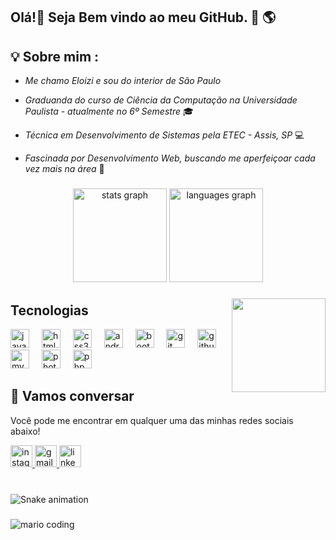<h2 align="left">Olá!👋 Seja Bem vindo ao meu GitHub. 🚀 🌎</h2>


## 💡 Sobre mim :
 - *Me chamo Eloizi e sou do interior de São Paulo* 

 - *Graduanda do curso de Ciência da Computação na Universidade Paulista - atualmente no 6º Semestre* 🎓 
  
 - *Técnica em Desenvolvimento de Sistemas pela ETEC - Assis, SP* 💻 
   
 - *Fascinada por Desenvolvimento Web, buscando me aperfeiçoar cada vez mais na área* 🚀  
 
###

###

<div align="center">
  <img src="https://github-readme-stats.vercel.app/api?username=eloizi&hide_title=false&hide_rank=false&show_icons=true&include_all_commits=true&count_private=true&disable_animations=false&theme=dracula&locale=en&hide_border=false" height="150" alt="stats graph"  />
  <img src="https://github-readme-stats.vercel.app/api/top-langs?username=eloizi&locale=en&hide_title=false&layout=compact&card_width=320&langs_count=5&theme=dracula&hide_border=false" height="150" alt="languages graph"  />
</div>

###

<img align="right" height="150" src="https://i.picasion.com/pic91/0605eeeb3fbe98a4d070a656fb73f447.gif"  />

###
## Tecnologias
<div align="left">
  <img src="https://cdn.jsdelivr.net/gh/devicons/devicon/icons/javascript/javascript-original.svg" height="30" alt="javascript logo"  />
  <img width="12" />
  <img src="https://cdn.jsdelivr.net/gh/devicons/devicon/icons/html5/html5-original.svg" height="30" alt="html5 logo"  />
  <img width="12" />
  <img src="https://cdn.jsdelivr.net/gh/devicons/devicon/icons/css3/css3-original.svg" height="30" alt="css3 logo"  />
  <img width="12" />
  <img src="https://cdn.jsdelivr.net/gh/devicons/devicon/icons/androidstudio/androidstudio-original.svg" height="30" alt="androidstudio logo"  />
  <img width="12" />
  <img src="https://cdn.jsdelivr.net/gh/devicons/devicon/icons/bootstrap/bootstrap-original.svg" height="30" alt="bootstrap logo"  />
  <img width="12" />
  <img src="https://cdn.jsdelivr.net/gh/devicons/devicon/icons/git/git-original.svg" height="30" alt="git logo"  />
  <img width="12" />
  <img src="https://cdn.jsdelivr.net/gh/devicons/devicon/icons/github/github-original.svg" height="30" alt="github logo"  />
  <img width="12" />
  <img src="https://cdn.jsdelivr.net/gh/devicons/devicon/icons/mysql/mysql-original.svg" height="30" alt="mysql logo"  />
  <img width="12" />
  <img src="https://cdn.jsdelivr.net/gh/devicons/devicon/icons/photoshop/photoshop-plain.svg" height="30" alt="photoshop logo"  />
  <img width="12" />
  <img src="https://cdn.jsdelivr.net/gh/devicons/devicon/icons/php/php-original.svg" height="30" alt="php logo"  />
</div>

###

## :speech_balloon: Vamos conversar  

Você pode me encontrar em qualquer uma das minhas redes sociais abaixo! 

<div align="left">
  <a href="https://instagram.com/eloizi16?igshid=NzZlODBkYWE4Ng==">
   <img src="https://img.shields.io/static/v1?message=Instagram&logo=instagram&label=&color=E4405F&logoColor=white&labelColor=&style=for-the-badge" height="35" alt="instagram logo"  />
  </a>
 
  <a href="mailto:nogueira.eloizi@gmail.com">
  <img src="https://img.shields.io/static/v1?message=Gmail&logo=gmail&label=&color=D14836&logoColor=white&labelColor=&style=for-the-badge" height="35" alt="gmail logo"  />
  </a>
  
  <a href="https://www.linkedin.com/in/eloizi-nogueira-da-silva/">
  <img src="https://img.shields.io/static/v1?message=LinkedIn&logo=linkedin&label=&color=0077B5&logoColor=white&labelColor=&style=for-the-badge" height="35" alt="linkedin logo"  />
  </a>
</div>

###

<br clear="both">



<img src="https://raw.githubusercontent.com/eloizi/eloizi/output/snake.svg" alt="Snake animation" />

###

 ![mario coding](https://i.imgur.com/1ZvVkDc.gif)
